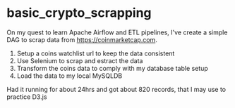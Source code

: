 # basic_crypto_scrapping

On my quest to learn Apache Airflow and ETL pipelines, I've create a simple DAG to scrap data from https://coinmarketcap.com. 

1. Setup a coins watchlist url to keep the data consistent
2. Use Selenium to scrap and estract the data
3. Transform the coins data to comply with my database table setup
4. Load the data to my local MySQLDB

Had it running for about 24hrs and got about 820 records, that I may use to practice D3.js
